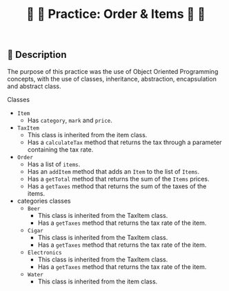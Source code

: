 <div align="center">

  #  :beer: :cup_with_straw:	Practice: Order & Items 🚬 📱	
  
</div>

<br>	
 
 ## :page_with_curl: Description
  
The purpose of this practice was the use of Object Oriented Programming concepts, with the use of classes, inheritance, abstraction, 
encapsulation and abstract class.

Classes
- `Item`
    - Has `category`, `mark` and `price`.
- `TaxItem`
    - This class is inherited from the item class.
    - Has a `calculateTax` method that returns the tax through a parameter containing the tax rate.
- `Order`
    - Has a list of `items`.
    - Has an `addItem` method that adds an `Item` to the list of `Items`.
    - Has a `getTotal` method that returns the sum of the `Items` prices.
    - Has a `getTaxes` method that returns the sum of the taxes of the items.
- categories classes
    - `Beer`
        - This class is inherited from the TaxItem class.
        - Has a `getTaxes` method that returns the tax rate of the item.
    - `Cigar`
        - This class is inherited from the TaxItem class.
        - Has a `getTaxes` method that returns the tax rate of the item.
    - `Electronics`
        - This class is inherited from the TaxItem class.
        - Has a `getTaxes` method that returns the tax rate of the item.
    - `Water`
        - This class is inherited from the item class.
